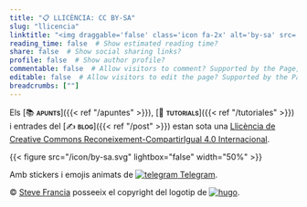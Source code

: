 ```yaml
---
title: "📋 LLICÈNCIA: CC BY-SA"
slug: "llicencia"
linktitle: "<img draggable='false' class='icon fa-2x' alt='by-sa' src='/icon/by-sa.svg'>"
reading_time: false  # Show estimated reading time?
share: false  # Show social sharing links?
profile: false  # Show author profile?
commentable: false  # Allow visitors to comment? Supported by the Page, Post, and Docs content types.
editable: false  # Allow visitors to edit the page? Supported by the Page, Post, and Docs content types.
breadcrumbs: [""]
---
```


Els [📚 <span style="font-variant:small-caps;">**apunts**</span>]({{< ref "/apuntes" >}}), [🤝 <span style="font-variant:small-caps;">**tutorials**</span>]({{< ref "/tutoriales" >}}) i entrades del [✍️ <span style="font-variant:small-caps;">**blog**</span>]({{< ref "/post" >}}) estan sota una [Llicència de Creative Commons Reconeixement-CompartirIgual 4.0 Internacional](https://creativecommons.org/licenses/by-sa/4.0/deed.ca).

{{< figure src="/icon/by-sa.svg" lightbox="false" width="50%" >}}

Amb stickers i emojis animats de <a href="https://telegram.org/blog/animated-stickers" target="_blank" rel="noopener" title="Telegram"><img draggable="false" class="icon" alt="telegram" src="/icon/telegram.svg"> Telegram</a>.

&copy; [Steve Francia](https://spf13.com) posseeix el copyright del logotip de <a href="https://gohugo.io" target="_blank" rel="noopener"><img draggable="false" class="icon" alt="hugo" src="/icon/hugo.svg"></a>.